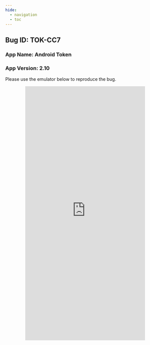 ```yaml
---
hide:
  - navigation 
  - toc        
---
```


<style>
  .md-tabs {
  display: none;
  visibility: hidden;
  }
</style>

## Bug ID: TOK-CC7
### App Name: Android Token 
### App Version: 2.10 


Please use the emulator below to reproduce the bug.

<p align="center">
<iframe
  src="https://appetize.io/embed/nkrub0uk99k2hugzzez1v05c1c?device=nexus5&scale=75&orientation=portrait&osVersion=7.1"
  width="378px" height="800px" frameborder="0" scrolling="no"></iframe>
  </p>